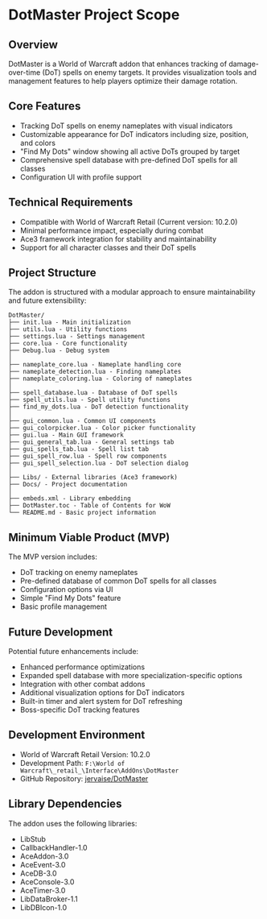 # DotMaster Project Scope

## Overview

DotMaster is a World of Warcraft addon that enhances tracking of damage-over-time (DoT) spells on enemy targets. It provides visualization tools and management features to help players optimize their damage rotation.

## Core Features

- Tracking DoT spells on enemy nameplates with visual indicators
- Customizable appearance for DoT indicators including size, position, and colors
- "Find My Dots" window showing all active DoTs grouped by target
- Comprehensive spell database with pre-defined DoT spells for all classes
- Configuration UI with profile support

## Technical Requirements

- Compatible with World of Warcraft Retail (Current version: 10.2.0)
- Minimal performance impact, especially during combat
- Ace3 framework integration for stability and maintainability
- Support for all character classes and their DoT spells

## Project Structure

The addon is structured with a modular approach to ensure maintainability and future extensibility:

```
DotMaster/
├── init.lua - Main initialization
├── utils.lua - Utility functions
├── settings.lua - Settings management
├── core.lua - Core functionality
├── Debug.lua - Debug system
│
├── nameplate_core.lua - Nameplate handling core
├── nameplate_detection.lua - Finding nameplates
├── nameplate_coloring.lua - Coloring of nameplates
│
├── spell_database.lua - Database of DoT spells
├── spell_utils.lua - Spell utility functions
├── find_my_dots.lua - DoT detection functionality
│
├── gui_common.lua - Common UI components
├── gui_colorpicker.lua - Color picker functionality
├── gui.lua - Main GUI framework
├── gui_general_tab.lua - General settings tab
├── gui_spells_tab.lua - Spell list tab
├── gui_spell_row.lua - Spell row components
├── gui_spell_selection.lua - DoT selection dialog
│
├── Libs/ - External libraries (Ace3 framework)
├── Docs/ - Project documentation
│
├── embeds.xml - Library embedding
├── DotMaster.toc - Table of Contents for WoW
└── README.md - Basic project information
```

## Minimum Viable Product (MVP)

The MVP version includes:
- DoT tracking on enemy nameplates
- Pre-defined database of common DoT spells for all classes
- Configuration options via UI
- Simple "Find My Dots" feature
- Basic profile management

## Future Development

Potential future enhancements include:
- Enhanced performance optimizations
- Expanded spell database with more specialization-specific options
- Integration with other combat addons
- Additional visualization options for DoT indicators
- Built-in timer and alert system for DoT refreshing
- Boss-specific DoT tracking features

## Development Environment

- World of Warcraft Retail Version: 10.2.0
- Development Path: `F:\World of Warcraft\_retail_\Interface\AddOns\DotMaster`
- GitHub Repository: [jervaise/DotMaster](https://github.com/jervaise/DotMaster)

## Library Dependencies

The addon uses the following libraries:
- LibStub
- CallbackHandler-1.0
- AceAddon-3.0
- AceEvent-3.0
- AceDB-3.0
- AceConsole-3.0
- AceTimer-3.0
- LibDataBroker-1.1
- LibDBIcon-1.0 
